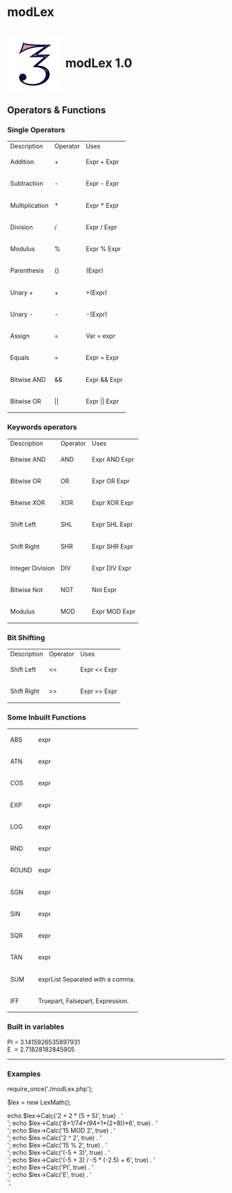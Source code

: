 # modLex

<h1><img style="vertical-align:middle;" src="./favicon.png" /> modLex 1.0</h1>
<h2>Operators &amp; Functions</h2>
<h3>Single Operators</h3>
<table class="table">
	<tbody>
		<tr>
			<td class="table__heading">
				Description
			</td>
			<td class="table__heading">
				Operator
			</td>
			<td class="table__heading">
				Uses
			</td>
		</tr>
		<tr>
			<td class="table__content">
				<p>Addition</p>
			</td>
			<td class="table__content">
				<p>+</p>
			</td>
			<td class="table__content">
				<p>Expr + Expr</p>
			</td>
		</tr>
		<tr>
			<td class="table__content">
				<p>Subtraction</p>
			</td>
			<td class="table__content">
				<p>-</p>
			</td>
			<td class="table__content">
				<p>Expr - Expr</p>
			</td>
		</tr>
		<tr>
			<td class="table__content">
				<p>Multiplication</p>
			</td>
			<td class="table__content">
				<p>*</p>
			</td>
			<td class="table__content">
				<p>Expr * Expr</p>
			</td>
		</tr>
		<tr>
			<td class="table__content">
				<p>Division</p>
			</td>
			<td class="table__content">
				<p>/</p>
			</td>
			<td class="table__content">
				<p>Expr / Expr</p>
			</td>
		</tr>
		<tr>
			<td class="table__content">
				<p>Modulus</p>
			</td>
			<td class="table__content">
				<p>%</p>
			</td>
			<td class="table__content">
				<p>Expr % Expr</p>
			</td>
		</tr>
		<tr>
			<td class="table__content">
				<p>Parenthesis</p>
			</td>
			<td class="table__content">
				<p>()</p>
			</td>
			<td class="table__content">
				<p>(Expr)</p>
			</td>
		</tr>
		<tr>
			<td class="table__content">
				<p>Unary +</p>
			</td>
			<td class="table__content">
				<p>+</p>
			</td>
			<td class="table__content">
				<p>+(Expr)</p>
			</td>
		</tr>
		<tr>
			<td class="table__content">
				<p>Unary -</p>
			</td>
			<td class="table__content">
				<p>-</p>
			</td>
			<td class="table__content">
				<p>-(Expr)</p>
			</td>
		</tr>
		<tr>
			<td class="table__content">
				<p>Assign</p>
			</td>
			<td class="table__content">
				<p>=</p>
			</td>
			<td class="table__content">
				<p>Var = expr</p>
			</td>
		</tr>
		<tr>
			<td class="table__content">
				<p>Equals</p>
			</td>
			<td class="table__content">
				<p>=</p>
			</td>
			<td class="table__content">
				<p>Expr = Expr</p>
			</td>
		</tr>
		<tr>
			<td class="table__content">
				<p>Bitwise AND</p>
			</td>
			<td class="table__content">
				<p>&amp;&amp;</p>
			</td>
			<td class="table__content">
				<p>Expr &amp;&amp; Expr</p>
			</td>
		</tr>
		<tr>
			<td class="table__content">
				<p>Bitwise OR</p>
			</td>
			<td class="table__content">
				<p>||</p>
			</td>
			<td class="table__content">
				<p>Expr || Expr</p>
			</td>
		</tr>
	</tbody>
</table>
<h3>Keywords operators</h3>
<table class="table">
	<tbody>
		<tr>
			<td class="table__heading">
				Description
			</td>
			<td class="table__heading">
				Operator
			</td>
			<td class="table__heading">
				Uses
			</td>
		</tr>
		<tr>
			<td class="table__content">
				<p>Bitwise AND</p>
			</td>
			<td class="table__content">
				<p>AND</p>
			</td>
			<td class="table__content">
				<p>Expr AND Expr</p>
			</td>
		</tr>
		<tr>
			<td class="table__content">
				<p>Bitwise OR</p>
			</td>
			<td class="table__content">
				<p>OR</p>
			</td>
			<td class="table__content">
				<p>Expr OR Expr</p>
			</td>
		</tr>
		<tr>
			<td class="table__content">
				<p>Bitwise XOR</p>
			</td>
			<td class="table__content">
				<p>XOR</p>
			</td>
			<td class="table__content">
				<p>Expr XOR Expr</p>
			</td>
		</tr>
		<tr>
			<td class="table__content">
				<p>Shift Left</p>
			</td>
			<td class="table__content">
				<p>SHL</p>
			</td>
			<td class="table__content">
				<p>Expr SHL Expr</p>
			</td>
		</tr>
		<tr>
			<td class="table__content">
				<p>Shift Right</p>
			</td>
			<td class="table__content">
				<p>SHR</p>
			</td>
			<td class="table__content">
				<p>Expr SHR Expr</p>
			</td>
		</tr>
		<tr>
			<td class="table__content">
				<p>Integer Division</p>
			</td>
			<td class="table__content">
				<p>DIV</p>
			</td>
			<td class="table__content">
				<p>Expr DIV Expr</p>
			</td>
		</tr>
		<tr>
			<td class="table__content">
				<p>Bitwise Not</p>
			</td>
			<td class="table__content">
				<p>NOT</p>
			</td>
			<td class="table__content">
				<p>Not Expr</p>
			</td>
		</tr>
		<tr>
			<td class="table__content">
				<p>Modulus</p>
			</td>
			<td class="table__content">
				<p>MOD</p>
			</td>
			<td class="table__content">
				<p>Expr MOD Expr</p>
			</td>
		</tr>
	</tbody>
</table>
<h3>Bit Shifting</h3>
<table class="table">
	<tbody>
		<tr>
			<td class="table__heading">
				Description
			</td>
			<td class="table__heading">
				Operator
			</td>
			<td class="table__heading">
				Uses
			</td>
		</tr>
		<tr>
			<td class="table__content">
				<p>Shift Left</p>
			</td>
			<td class="table__content">
				<p>&lt;&lt;&nbsp;</p>
			</td>
			<td class="table__content">
				<p>Expr &lt;&lt; Expr</p>
			</td>
		</tr>
		<tr>
			<td class="table__content">
				<p>Shift Right</p>
			</td>
			<td class="table__content">
				<p>&gt;&gt;&nbsp;</p>
			</td>
			<td class="table__content">
				<p>Expr &gt;&gt; Expr</p>
			</td>
		</tr>
	</tbody>
</table>
<h3>Some Inbuilt Functions</h3>
<table class="table">
	<tbody>
		<tr>
			<td class="table__content">
				<p>ABS</p>
			</td>
			<td class="table__content">
				<p>expr</p>
			</td>
		</tr>
		<tr>
			<td class="table__content">
				<p>ATN</p>
			</td>
			<td class="table__content">
				<p>expr</p>
			</td>
		</tr>
		<tr>
			<td class="table__content">
				<p>COS</p>
			</td>
			<td class="table__content">
				<p>expr</p>
			</td>
		</tr>
		<tr>
			<td class="table__content">
				<p>EXP</p>
			</td>
			<td class="table__content">
				<p>expr</p>
			</td>
		</tr>
		<tr>
			<td class="table__content">
				<p>LOG</p>
			</td>
			<td class="table__content">
				<p>expr</p>
			</td>
		</tr>
		<tr>
			<td class="table__content">
				<p>RND</p>
			</td>
			<td class="table__content">
				<p>expr</p>
			</td>
		</tr>
		<tr>
			<td class="table__content">
				<p>ROUND</p>
			</td>
			<td class="table__content">
				<p>expr</p>
			</td>
		</tr>
		<tr>
			<td class="table__content">
				<p>SGN</p>
			</td>
			<td class="table__content">
				<p>expr</p>
			</td>
		</tr>
		<tr>
			<td class="table__content">
				<p>SIN</p>
			</td>
			<td class="table__content">
				<p>expr</p>
			</td>
		</tr>
		<tr>
			<td class="table__content">
				<p>SQR</p>
			</td>
			<td class="table__content">
				<p>expr</p>
			</td>
		</tr>
		<tr>
			<td class="table__content">
				<p>TAN</p>
			</td>
			<td class="table__content">
				<p>expr</p>
			</td>
		</tr>
		<tr>
			<td class="table__content">
				<p>SUM</p>
			</td>
			<td class="table__content">
				<p>exprList Separated with a comma.</p>
			</td>
		</tr>
		<tr>
			<td class="table__content">
				<p>IFF</p>
			</td>
			<td class="table__content">
				<p>Truepart, Falsepart, Expression.</p>
			</td>
		</tr>
	</tbody>
</table>	
<h3>Built in variables</h3>
PI = 3.1415926535897931<br />
E&nbsp; = 2.71828182845905
<hr>
<h3>Examples</h3>

require_once('./modLex.php');

$lex = new LexMath();

echo $lex->Calc('2 + 2 * (5 + 5)', true) . '<br />';
echo $lex->Calc('8+1/7*4+(9*4+1*(2+8))*6', true) . '<br />';
echo $lex->Calc('15 MOD 2', true) . '<br />';
echo $lex->Calc('2 ^ 2', true) . '<br />';
echo $lex->Calc('15 % 2', true) . '<br />';
echo $lex->Calc('(-5 + 3)', true) . '<br />';
echo $lex->Calc('(-5 + 3) / -5 * (-2.5) + 6', true) . '<br />';
echo $lex->Calc('PI', true) . '<br />';
echo $lex->Calc('E', true) . '<br />';

